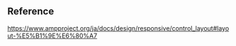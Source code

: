 ## Reference  
https://www.ampproject.org/ja/docs/design/responsive/control_layout#layout-%E5%B1%9E%E6%80%A7
